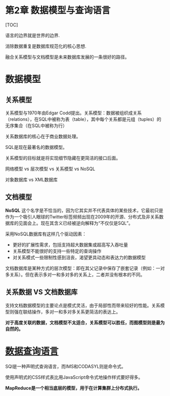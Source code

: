 # 第2章 数据模型与查询语言

[TOC]

语言的边界就是世界的边界.

消除数据重复是数据库规范化的核心思想.

融合关系模型与文档模型是未来数据库发展的一条很好的路径。

# 数据模型

## 关系模型

关系模型与1970年由Edgar Codd提出。关系模型：数据被组织成关系（relations），在SQL中被称为表（table），其中每个关系都是元组（tuples）的无序集合（在SQL中被称为行）

关系数据库的核心在于商业数据处理。

SQL是现在最著名的数据模型。

关系模型的目标就是将实现细节隐藏在更简洁的接口后面。

网络模型 vs 层次模型 vs 关系模型 vs NoSQL

对象数据库 vs XML数据库

## 文档模型

**NoSQL** 这个名字是不恰当的，因为它其实并不代表具体的某些技术，它最初只是作为一个吸引人眼球的Twitter标签频频出现在2009年的开源、分布式及非关系数据库的见面会上。现在其含义已经被逆向解释为“不仅仅是SQL”。

采用NoSQL数据库有这样几个驱动因素：

- 更好的扩展性需求，包括支持超大数据集或超高写入吞吐量
- 关系模型不能很好的支持一些特定的查询操作
- 对关系模式一些限制性感到沮丧，渴望更具动态和表达力的数据模型

文档数据库是某种方式的层次模型：即在其父记录中保存了嵌套记录（例如：一对多关系）。但在表示多对一和多对多的关系上，二者并没有根本的不同。



## 关系数据 VS 文档数据库

支持文档数据模型的主要论点是模式灵活，由于局部性而带来较好的性能。关系模型则强在联结操作，多对一和多对多关系更简洁的表达上。

**对于高度关联的数据，文档模型不太适合，关系模型可以胜任，而图模型则是最为自然的。**

# [数据查询语言](#数据查询语言)

SQl是一种声明式查询语言，而IMS和CODASYL则是命令式。

使用声明式的CSS样式表比用JavaScript命令式地操作样式要好得多。

**MapReduce是一个相当底层的模型，用于在计算集群上分布式执行。**



